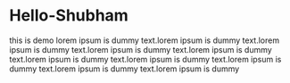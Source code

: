 # Hello-Shubham
this is demo
lorem ipsum is dummy text.lorem ipsum is dummy text.lorem ipsum is dummy text.lorem ipsum is dummy text.lorem ipsum is dummy text.lorem ipsum is dummy text.lorem ipsum is dummy text.lorem ipsum is dummy text.lorem ipsum is dummy text.lorem ipsum is dummy 
